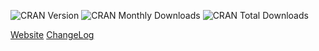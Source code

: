 ![][cran version]
![][cran monthly downloads]
![][cran total downloads]

[cran version]: http://www.r-pkg.org/badges/version/QuantTools "CRAN Version"
[cran monthly downloads]: http://cranlogs.r-pkg.org/badges/QuantTools "CRAN Monthly Downloads"
[cran total downloads]: http://cranlogs.r-pkg.org/badges/grand-total/QuantTools?color=yellowgreen "CRAN Total Downloads"

[Website](https://quanttools.bitbucket.io)
[ChangeLog](bitbucket.org/quanttools/quanttools/src/master/CHANGELOG.md)